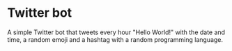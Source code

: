 # Twitter bot

A simple Twitter bot that tweets every hour "Hello World!" with the date and time, a random emoji and a hashtag with a random programming language.